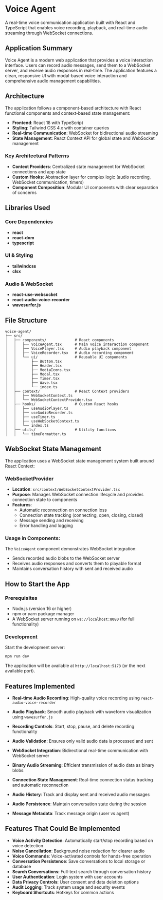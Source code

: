 # Voice Agent

A real-time voice communication application built with React and TypeScript that enables voice recording, playback, and real-time audio streaming through WebSocket connections.

## Application Summary

Voice Agent is a modern web application that provides a voice interaction interface. Users can record audio messages, send them to a WebSocket server, and receive audio responses in real-time. The application features a clean, responsive UI with modal-based voice interaction and comprehensive audio management capabilities.

## Architecture

The application follows a component-based architecture with React functional components and context-based state management:

- **Frontend**: React 18 with TypeScript
- **Styling**: Tailwind CSS 4.x with container queries
- **Real-time Communication**: WebSocket for bidirectional audio streaming
- **State Management**: React Context API for global state and WebSocket management

### Key Architectural Patterns

- **Context Providers**: Centralized state management for WebSocket connections and app state
- **Custom Hooks**: Abstraction layer for complex logic (audio recording, WebSocket communication, timers)
- **Component Composition**: Modular UI components with clear separation of concerns
 

## Libraries Used

### Core Dependencies
- **react**  
- **react-dom**   
- **typescript**  

### UI & Styling
- **tailwindcss**  
- **clsx**  

### Audio & WebSocket
- **react-use-websocket**  
- **react-audio-voice-recorder** 
- **wavesurfer.js** 


## File Structure

```
voice-agent/
├── src/
│   ├── components/             # React components
│   │   ├── VoiceAgent.tsx      # Main voice interaction component
│   │   ├── VoicePlayer.tsx     # Audio playback component
│   │   ├── VoiceRecorder.tsx   # Audio recording component
│   │   └── ui/                 # Reusable UI components
│   │       ├── Button.tsx
│   │       ├── Header.tsx
│   │       ├── MediaIcons.tsx
│   │       ├── Modal.tsx
│   │       ├── Timer.tsx
│   │       ├── Wave.tsx
│   │       └── index.ts
│   ├── context/                # React Context providers
│   │   ├── WebSocketContext.ts
│   │   └── WebSocketContextProvider.tsx
│   ├── hooks/                  # Custom React hooks
│   │   ├── useAudioPlayer.ts
│   │   ├── useAudioRecorder.ts
│   │   ├── useTimer.ts
│   │   ├── useWebSocketContext.ts
│   │   └── index.ts
│   ├── utils/                  # Utility functions
│   │   └── timeFormatter.ts
```

## WebSocket State Management

The application uses a WebSocket state management system built around React Context:

### WebSocketProvider
- **Location**: `src/context/WebSocketContextProvider.tsx`
- **Purpose**: Manages WebSocket connection lifecycle and provides connection state to components
- **Features**:
  - Automatic reconnection on connection loss
  - Connection state tracking (connecting, open, closing, closed)
  - Message sending and receiving
  - Error handling and logging
 
### Usage in Components:
The `VoiceAgent` component demonstrates WebSocket integration:
- Sends recorded audio blobs to the WebSocket server
- Receives audio responses and converts them to playable format
- Maintains conversation history with sent and received audio
 
## How to Start the App

### Prerequisites
- Node.js (version 16 or higher)
- npm or yarn package manager
- A WebSocket server running on `ws://localhost:8080` (for full functionality)
 

### Development
Start the development server:
```bash
npm run dev
```

The application will be available at `http://localhost:5173` (or the next available port).

## Features Implemented


- **Real-time Audio Recording**: High-quality voice recording using `react-audio-voice-recorder`
- **Audio Playback**: Smooth audio playback with waveform visualization using `wavesurfer.js`
- **Recording Controls**: Start, stop, pause, and delete recording functionality
- **Audio Validation**: Ensures only valid audio data is processed and sent


- **WebSocket Integration**: Bidirectional real-time communication with WebSocket server
- **Binary Audio Streaming**: Efficient transmission of audio data as binary blobs
- **Connection State Management**: Real-time connection status tracking and automatic reconnection

- **Audio History**: Track and display sent and received audio messages
- **Audio Persistence**: Maintain conversation state during the session
- **Message Metadata**: Track message origin (user vs agent)



## Features That Could Be Implemented

- **Voice Activity Detection**: Automatically start/stop recording based on voice detection
- **Noise Cancellation**: Background noise reduction for clearer audio
- **Voice Commands**: Voice-activated controls for hands-free operation
- **Conversation Persistence**: Save conversations to local storage or database
- **Search Conversations**: Full-text search through conversation history
- **User Authentication**: Login system with user accounts
- **Data Privacy Controls**: User consent and data deletion options
- **Audit Logging**: Track system usage and security events
- **Keyboard Shortcuts**: Hotkeys for common actions
 